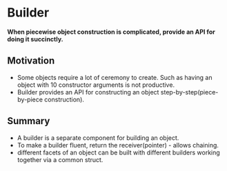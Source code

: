 # Builder
**When piecewise object construction is complicated, provide an API for doing it succinctly.**

## Motivation
 - Some objects require a lot of ceremony to create. Such as having an object with 10 constructor arguments is not productive.
 - Builder provides an API for constructing an object step-by-step(piece-by-piece construction).

## Summary
 - A builder is a separate component for building an object.
 - To make a builder fluent, return the receiver(pointer)  - allows chaining.
 - different facets of an object can be built with different builders working together via a common struct.
